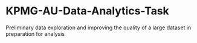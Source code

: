 # KPMG-AU-Data-Analytics-Task
Preliminary data exploration and improving the quality of a large dataset in preparation for analysis
